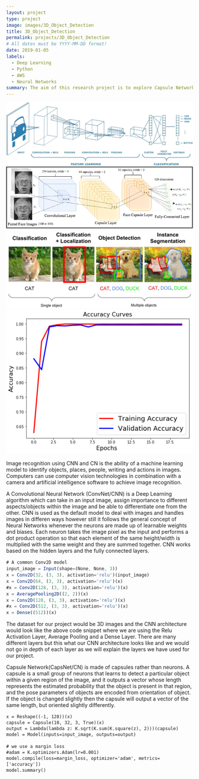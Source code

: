 ```yaml
---
layout: project
type: project
image: images/3D_Object_Detection
title: 3D_Object_Detection
permalink: projects/3D_Object_Detection
# All dates must be YYYY-MM-DD format!
date: 2019-01-05
labels:
  - Deep Learning
  - Python
  - AWS
  - Neural Networks
summary: The aim of this research project is to explore Capsule Networks (CNs) and compare its classification performance with respect to Convolutional Neural Networks (CNNs) by identifying 3D images of various objects which are having spatial variances. The idea is to exploit the trade offs between CNs and CNNs i.e. to find the accuracy of model to identify images aligned or positioned differently spatially.
---
```


<div class="ui small rounded images">
  <img class="ui image" src="../images/CNN.png">
  <img class="ui image" src="../images/Capsule-Network-Architecture.png">
  <img class="ui image" src="../images/Object_Detection.png">
  <img class="ui image" src="../images/accuracy_coil.png">
</div>

Image recognition using CNN and CN is the ability of a machine learning model to identify objects, places, people, writing and actions in images. Computers can use computer vision technologies in combination with a camera and artificial intelligence software to achieve image recognition.

A Convolutional Neural Network (ConvNet/CNN) is a Deep Learning algorithm which can take in an input image, assign importance to different aspects/objects within the image and be able to differentiate one from the other. CNN is used as the default model to deal with images and handles images in differen ways however still it follows the general concept of Neural Networks whenever the neurons are made up of learnable weights and biases. Each neuron takes the image pixel as the input and performs a dot product operation so that each element of the same height/width is multiplied with the same weight and they are summed together. CNN works based on the hidden layers and the fully connected layers.

```javascript
# A common Conv2D model
input_image = Input(shape=(None, None, 3))
x = Conv2D(32, (3, 3), activation='relu')(input_image)
x = Conv2D(64, (3, 3), activation='relu')(x)
#x = Conv2D(128, (3, 3), activation='relu')(x)
x = AveragePooling2D((2, 2))(x)
x = Conv2D(128, (3, 3), activation='relu')(x)
#x = Conv2D(512, (3, 3), activation='relu')(x)
x = Dense((512))(x)
```

The dataset for our project would be 3D images and the CNN architecture would look like the above code snippet where we are using the Relu Activation Layer, Average Pooling and a Dense Layer. There are many different layers but this what our CNN architecture looks like and we would not go in depth of each layer as we will explain the layers we have used for our project.


Capsule Network(CapsNet/CN) is made of capsules rather than neurons. A capsule is a small group of neurons that learns to detect a particular object within a given region of the image, and it outputs a vector whose length represents the estimated probability that the object is present in that region, and the pose parameters of objects are encoded from orientation of object. If the object is changed slightly then the capsule will output a vector of the same length, but oriented slightly differently.

```
x = Reshape((-1, 128))(x)
capsule = Capsule(10, 32, 3, True)(x)
output = Lambda(lambda z: K.sqrt(K.sum(K.square(z), 2)))(capsule)
model = Model(inputs=input_image, outputs=output)

# we use a margin loss
#adam = K.optimizers.Adam(lr=0.001)
model.compile(loss=margin_loss, optimizer='adam', metrics=['accuracy'])
model.summary()
```
